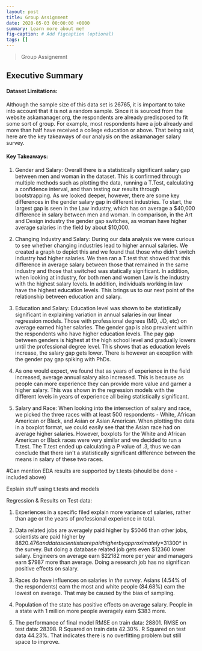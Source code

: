 ```yaml
---
layout: post
title: Group Assignment
date: 2020-05-03 00:00:00 +0800
summary: Learn more about me!
fig-caption: # Add figcaption (optional)
tags: []
---
```


> Group Assignemnt

## Executive Summary

#### Dataset Limitations:

Although the sample size of this data set is 26765, it is important to take into account that it is not a random sample. Since it is sourced from the website askamanager.org, the respondents are already predisposed to fit some sort of group. For example, most respondents have a job already and more than half have received a college education or above. That being said, here are the key takeaways of our analysis on the askamanager salary survey.

#### Key Takeaways:

1.  Gender and Salary: Overall there is a statistically significant salary gap between men and woman in the dataset. This is confirmed through multiple methods such as plotting the data, running a T.Test, calculating a confidence interval, and than testing our results through bootstrapping. As we looked deeper, however, there are some key differences in the gender salary gap in different industries. To start, the largest gap is seen in the Law industry, which has on average a $40,000 difference in salary between men and woman. In comparison, in the Art and Design industry the gender gap switches, as woman have higher average salaries in the field by about $10,000.

2.  Changing Industry and Salary: During our data analysis we were curious to see whether changing industries lead to higher annual salaries. We created a graph to depict this and we found that those who didn't switch industry had higher salaries. We then ran a T.test that showed that this difference in average salary between those that remained in the same industry and those that switched was statically significant. In addition, when looking at industry, for both men and women Law is the industry with the highest salary levels. In addition, individuals working in law have the highest education levels. This brings us to our next point of the relationship between education and salary.

3.  Education and Salary: Education level was shown to be statistically significant in explaining variation in annual salaries in our linear regression models. Those with professional degrees (MD, JD, etc) on average earned higher salaries. The gender gap is also prevalent within the respondents who have higher education levels. The pay gap between genders is highest at the high school level and gradually lowers until the professional degree level. This shows that as education levels increase, the salary gap gets lower. There is however an exception with the gender pay gap spiking with PhDs.

4.  As one would expect, we found that as years of experience in the field increased, average annual salary also increased. This is because as people can more experience they can provide more value and garner a higher salary. This was shown in the regression models with the different levels in years of experience all being statistically significant.

5.  Salary and Race: When looking into the intersection of salary and race, we picked the three races with at least 500 respondents - White, African American or Black, and Asian or Asian American. When plotting the data in a boxplot format, we could easily see that the Asian race had on average higher salaries. However, boxplots for the White and African American or Black races were very similar and we decided to run a T.test. The T.test ended up calculating a P value of .3, thus we can conclude that there isn't a statistically significant difference between the means in salary of these two races.

\#Can mention EDA results are supported by t.tests (should be done - included above)

Explain stuff using t.tests and models

Regression & Results on Test data:

1.  Experiences in a specific filed explain more variance of salaries, rather than age or the years of professional experience in total.

2.  Data related jobs are averagely paid higher by $5046 than other jobs, scientists are paid higher by $8820.476 and data scientists are paid higher by approximately *$31300* in the survey. But doing a database related job gets even $12360 lower salary. Engineers on average earn $22182 more per year and managers earn $7987 more than average. Doing a research job has no significan positive effects on salary.

3.  Races do have influences on salaries *in the survey*. Asians (4.54% of the respondents) earn the most and white people (84.68%) earn the lowest on average. That may be caused by the bias of sampling.

4.  Population of the state has positive effects on average salary. People in a state with 1 million more people averagely earn $383 more.

5.  The performance of final model RMSE on train data: 28801. RMSE on test data: 28398. R Squared on train data 42.30%. R Squared on test data 44.23%. That indicates there is no overfitting problem but still space to improve.





